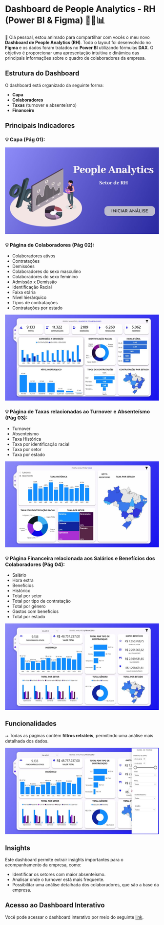 # Dashboard de People Analytics - RH (Power BI & Figma) 👨‍💻📊

👋 Olá pessoal, estou animado para compartilhar com vocês o meu novo **Dashboard de People Analytics (RH)**. Todo o layout foi desenvolvido no **Figma** e os dados foram tratados no **Power BI** utilizando fórmulas **DAX**. O objetivo é proporcionar uma apresentação intuitiva e dinâmica das principais informações sobre o quadro de colaboradores da empresa.

## Estrutura do Dashboard

O dashboard está organizado da seguinte forma:

- **Capa**
- **Colaboradores**
- **Taxas** (turnover e absenteísmo)
- **Financeiro**

## Principais Indicadores

### 💡 Capa (Pág 01):


![Capa do Dashboard](capa1.jfif)


### 💡 Página de Colaboradores (Pág 02):

- Colaboradores ativos
- Contratações
- Demissões
- Colaboradores do sexo masculino
- Colaboradores do sexo feminino
- Admissão x Demissão
- Identificação Racial
- Faixa etária
- Nível hierárquico
- Tipos de contratações
- Contratações por estado

![Página de Colaboradores](dash1.jfif)

### 💡 Página de Taxas relacionadas ao Turnover e Absenteísmo (Pág 03):

- Turnover
- Absenteísmo 
- Taxa Histórica
- Taxa por identificação racial
- Taxa por setor
- Taxa por estado

![Página de Taxas](dash2.jfif)

### 💡 Página Financeira relacionada aos Salários e Benefícios dos Colaboradores (Pág 04):

- Salário
- Hora extra
- Benefícios
- Histórico
- Total por setor
- Total por tipo de contratação
- Total por gênero
- Gastos com benefícios
- Total por estado

![Página Financeira](dash3.jfif)

## Funcionalidades

⭢ Todas as páginas contêm **filtros retráteis**, permitindo uma análise mais detalhada dos dados.

![Filtros Retráteis](dash4.jfif)

## Insights

Este dashboard permite extrair insights importantes para o acompanhamento da empresa, como:

- Identificar os setores com maior absenteísmo.
- Analisar onde o turnover está mais frequente.
- Possibilitar uma análise detalhada dos colaboradores, que são a base da empresa.

## Acesso ao Dashboard Interativo

Você pode acessar o dashboard interativo por meio do seguinte [link](https://lnkd.in/dgHCu5pU).

